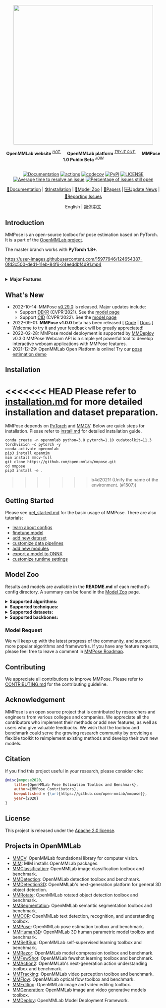 <div align="center">
  <img src="resources/mmpose-logo.png" width="450"/>
  <div>&nbsp;</div>
  <div align="center">
    <b>OpenMMLab website</b>
    <sup>
      <a href="https://openmmlab.com">
        <i>HOT</i>
      </a>
    </sup>
    &nbsp;&nbsp;&nbsp;&nbsp;
    <b>OpenMMLab platform</b>
    <sup>
      <a href="https://platform.openmmlab.com">
        <i>TRY IT OUT</i>
      </a>
    </sup>
    &nbsp;&nbsp;&nbsp;&nbsp;
    <b>MMPose 1.0 Public Beta</b>
    <sup>
      <a href="https://mmpose.readthedocs.io/en/1.x/overview.html">
        <i>JOIN</i>
      </a>
    </sup>
  </div>
  <div>&nbsp;</div>

[![Documentation](https://readthedocs.org/projects/mmpose/badge/?version=latest)](https://mmpose.readthedocs.io/en/latest/?badge=latest)
[![actions](https://github.com/open-mmlab/mmpose/workflows/build/badge.svg)](https://github.com/open-mmlab/mmpose/actions)
[![codecov](https://codecov.io/gh/open-mmlab/mmpose/branch/latest/graph/badge.svg)](https://codecov.io/gh/open-mmlab/mmpose)
[![PyPI](https://img.shields.io/pypi/v/mmpose)](https://pypi.org/project/mmpose/)
[![LICENSE](https://img.shields.io/github/license/open-mmlab/mmpose.svg)](https://github.com/open-mmlab/mmpose/blob/master/LICENSE)
[![Average time to resolve an issue](https://isitmaintained.com/badge/resolution/open-mmlab/mmpose.svg)](https://github.com/open-mmlab/mmpose/issues)
[![Percentage of issues still open](https://isitmaintained.com/badge/open/open-mmlab/mmpose.svg)](https://github.com/open-mmlab/mmpose/issues)

[📘Documentation](https://mmpose.readthedocs.io/en/v0.29.0/) |
[🛠️Installation](https://mmpose.readthedocs.io/en/v0.29.0/install.html) |
[👀Model Zoo](https://mmpose.readthedocs.io/en/v0.29.0/modelzoo.html) |
[📜Papers](https://mmpose.readthedocs.io/en/v0.29.0/papers/algorithms.html) |
[🆕Update News](https://mmpose.readthedocs.io/en/v0.29.0/changelog.html) |
[🤔Reporting Issues](https://github.com/open-mmlab/mmpose/issues/new/choose)

</div>

<div align="center">

English | [简体中文](README_CN.md)

</div>

## Introduction

MMPose is an open-source toolbox for pose estimation based on PyTorch.
It is a part of the [OpenMMLab project](https://github.com/open-mmlab).

The master branch works with **PyTorch 1.8+**.

https://user-images.githubusercontent.com/15977946/124654387-0fd3c500-ded1-11eb-84f6-24eeddbf4d91.mp4

<br/>

<details close>
<summary><b>Major Features</b></summary>

- **Support diverse tasks**

  We support a wide spectrum of mainstream pose analysis tasks in current research community, including 2d multi-person human pose estimation, 2d hand pose estimation, 2d face landmark detection, 133 keypoint whole-body human pose estimation, 3d human mesh recovery, fashion landmark detection and animal pose estimation.
  See [Demo](demo/docs/en) for more information.

- **Higher efficiency and higher accuracy**

  MMPose implements multiple state-of-the-art (SOTA) deep learning models, including both top-down & bottom-up approaches. We achieve faster training speed and higher accuracy than other popular codebases, such as [HRNet](https://github.com/leoxiaobin/deep-high-resolution-net.pytorch).
  See [benchmark.md](docs/en/notes/benchmark.md) for more information.

- **Support for various datasets**

  The toolbox directly supports multiple popular and representative datasets, COCO, AIC, MPII, MPII-TRB, OCHuman etc.
  See [dataset_zoo](docs/en/dataset_zoo) for more information.

- **Well designed, tested and documented**

  We decompose MMPose into different components and one can easily construct a customized
  pose estimation framework by combining different modules.
  We provide detailed documentation and API reference, as well as unittests.

</details>

## What's New

- 2022-10-14: MMPose [v0.29.0](https://github.com/open-mmlab/mmpose/releases/tag/v0.29.0) is released. Major updates include:
  - Support [DEKR](https://arxiv.org/abs/2104.02300) (CVPR'2021). See the [model page](/configs/body/2d_kpt_sview_rgb_img/dekr/coco/hrnet_coco.md)
  - Support [CID](https://openaccess.thecvf.com/content/CVPR2022/html/Wang_Contextual_Instance_Decoupling_for_Robust_Multi-Person_Pose_Estimation_CVPR_2022_paper.html) (CVPR'2022). See the [model page](/configs/body/2d_kpt_sview_rgb_img/cid/coco/hrnet_coco.md)
- 2022-09-01: **MMPose v1.0.0** beta has been released \[ [Code](https://github.com/open-mmlab/mmpose/tree/1.x) | [Docs](https://mmpose.readthedocs.io/en/1.x/) \]. Welcome to try it and your feedback will be greatly appreciated!
- 2022-02-28: MMPose model deployment is supported by [MMDeploy](https://github.com/open-mmlab/mmdeploy) v0.3.0
  MMPose Webcam API is a simple yet powerful tool to develop interactive webcam applications with MMPose features.
- 2021-12-29: OpenMMLab Open Platform is online! Try our [pose estimation demo](https://platform.openmmlab.com/web-demo/demo/poseestimation)

## Installation

<<<<<<< HEAD
Please refer to [installation.md](https://mmpose.readthedocs.io/en/latest/installation.html) for more detailed installation and dataset preparation.
=======
MMPose depends on [PyTorch](https://pytorch.org/) and [MMCV](https://github.com/open-mmlab/mmcv).
Below are quick steps for installation.
Please refer to [install.md](docs/en/install.md) for detailed installation guide.

```shell
conda create -n openmmlab python=3.8 pytorch=1.10 cudatoolkit=11.3 torchvision -c pytorch -y
conda activate openmmlab
pip3 install openmim
mim install mmcv-full
git clone https://github.com/open-mmlab/mmpose.git
cd mmpose
pip3 install -e .
```
>>>>>>> b4d2021f (Unify the name of the environment. (#1507))

## Getting Started

Please see [get_started.md](docs/en/get_started.md) for the basic usage of MMPose.
There are also tutorials:

- [learn about configs](docs/en/tutorials/0_config.md)
- [finetune model](docs/en/tutorials/1_finetune.md)
- [add new dataset](docs/en/tutorials/2_new_dataset.md)
- [customize data pipelines](docs/en/tutorials/3_data_pipeline.md)
- [add new modules](docs/en/tutorials/4_new_modules.md)
- [export a model to ONNX](docs/en/tutorials/5_export_model.md)
- [customize runtime settings](docs/en/tutorials/6_customize_runtime.md)

## Model Zoo

Results and models are available in the **README.md** of each method's config directory.
A summary can be found in the [Model Zoo](https://mmpose.readthedocs.io/en/latest/model_zoo.html) page.

<details close>
<summary><b>Supported algorithms:</b></summary>

- [x] [DeepPose](https://mmpose.readthedocs.io/en/latest/papers/algorithms.html#deeppose-cvpr-2014) (CVPR'2014)
- [x] [CPM](https://mmpose.readthedocs.io/en/latest/papers/backbones.html#cpm-cvpr-2016) (CVPR'2016)
- [x] [Hourglass](https://mmpose.readthedocs.io/en/latest/papers/backbones.html#hourglass-eccv-2016) (ECCV'2016)
- [x] [SimpleBaseline3D](https://mmpose.readthedocs.io/en/latest/papers/algorithms.html#simplebaseline3d-iccv-2017) (ICCV'2017)
- [x] [Associative Embedding](https://mmpose.readthedocs.io/en/latest/papers/algorithms.html#associative-embedding-nips-2017) (NeurIPS'2017)
- [x] [HMR](https://mmpose.readthedocs.io/en/latest/papers/algorithms.html#hmr-cvpr-2018) (CVPR'2018)
- [x] [SimpleBaseline2D](https://mmpose.readthedocs.io/en/latest/papers/algorithms.html#simplebaseline2d-eccv-2018) (ECCV'2018)
- [x] [HRNet](https://mmpose.readthedocs.io/en/latest/papers/backbones.html#hrnet-cvpr-2019) (CVPR'2019)
- [x] [VideoPose3D](https://mmpose.readthedocs.io/en/latest/papers/algorithms.html#videopose3d-cvpr-2019) (CVPR'2019)
- [x] [HRNetv2](https://mmpose.readthedocs.io/en/latest/papers/backbones.html#hrnetv2-tpami-2019) (TPAMI'2019)
- [x] [MSPN](https://mmpose.readthedocs.io/en/latest/papers/backbones.html#mspn-arxiv-2019) (ArXiv'2019)
- [x] [SCNet](https://mmpose.readthedocs.io/en/latest/papers/backbones.html#scnet-cvpr-2020) (CVPR'2020)
- [x] [HigherHRNet](https://mmpose.readthedocs.io/en/latest/papers/backbones.html#higherhrnet-cvpr-2020) (CVPR'2020)
- [x] [RSN](https://mmpose.readthedocs.io/en/latest/papers/backbones.html#rsn-eccv-2020) (ECCV'2020)
- [x] [InterNet](https://mmpose.readthedocs.io/en/latest/papers/algorithms.html#internet-eccv-2020) (ECCV'2020)
- [x] [VoxelPose](https://mmpose.readthedocs.io/en/latest/papers/algorithms.html#voxelpose-eccv-2020) (ECCV'2020)
- [x] [LiteHRNet](https://mmpose.readthedocs.io/en/latest/papers/backbones.html#litehrnet-cvpr-2021) (CVPR'2021)
- [x] [ViPNAS](https://mmpose.readthedocs.io/en/latest/papers/backbones.html#vipnas-cvpr-2021) (CVPR'2021)
- [x] [DEKR](https://mmpose.readthedocs.io/zh_CN/latest/papers/algorithms.html#dekr-cvpr-2021) (CVPR'2021)
- [x] [CID](https://mmpose.readthedocs.io/zh_CN/latest/papers/algorithms.html#cid-cvpr-2022) (CVPR'2022)

</details>

<details close>
<summary><b>Supported techniques:</b></summary>

- [x] [FPN](https://mmpose.readthedocs.io/en/latest/papers/techniques.html#fpn-cvpr-2017) (CVPR'2017)
- [x] [FP16](https://mmpose.readthedocs.io/en/latest/papers/techniques.html#fp16-arxiv-2017) (ArXiv'2017)
- [x] [Wingloss](https://mmpose.readthedocs.io/en/latest/papers/techniques.html#wingloss-cvpr-2018) (CVPR'2018)
- [x] [AdaptiveWingloss](https://mmpose.readthedocs.io/en/latest/papers/techniques.html#adaptivewingloss-iccv-2019) (ICCV'2019)
- [x] [DarkPose](https://mmpose.readthedocs.io/en/latest/papers/techniques.html#darkpose-cvpr-2020) (CVPR'2020)
- [x] [UDP](https://mmpose.readthedocs.io/en/latest/papers/techniques.html#udp-cvpr-2020) (CVPR'2020)
- [x] [Albumentations](https://mmpose.readthedocs.io/en/latest/papers/techniques.html#albumentations-information-2020) (Information'2020)
- [x] [SoftWingloss](https://mmpose.readthedocs.io/en/latest/papers/techniques.html#softwingloss-tip-2021) (TIP'2021)
- [x] [SmoothNet](/configs/_base_/filters/smoothnet_h36m.md) (arXiv'2021)
- [x] [RLE](https://mmpose.readthedocs.io/en/latest/papers/techniques.html#rle-iccv-2021) (ICCV'2021)

</details>

<details close>
<summary><b>Supported datasets:</b></summary>

- [x] [AFLW](https://mmpose.readthedocs.io/en/latest/papers/datasets.html#aflw-iccvw-2011) \[[homepage](https://www.tugraz.at/institute/icg/research/team-bischof/lrs/downloads/aflw/)\] (ICCVW'2011)
- [x] [sub-JHMDB](https://mmpose.readthedocs.io/en/latest/papers/datasets.html#jhmdb-iccv-2013) \[[homepage](http://jhmdb.is.tue.mpg.de/dataset)\] (ICCV'2013)
- [x] [COFW](https://mmpose.readthedocs.io/en/latest/papers/datasets.html#cofw-iccv-2013) \[[homepage](http://www.vision.caltech.edu/xpburgos/ICCV13/)\] (ICCV'2013)
- [x] [MPII](https://mmpose.readthedocs.io/en/latest/papers/datasets.html#mpii-cvpr-2014) \[[homepage](http://human-pose.mpi-inf.mpg.de/)\] (CVPR'2014)
- [x] [Human3.6M](https://mmpose.readthedocs.io/en/latest/papers/datasets.html#human3-6m-tpami-2014) \[[homepage](http://vision.imar.ro/human3.6m/description.php)\] (TPAMI'2014)
- [x] [COCO](https://mmpose.readthedocs.io/en/latest/papers/datasets.html#coco-eccv-2014) \[[homepage](http://cocodataset.org/)\] (ECCV'2014)
- [x] [CMU Panoptic](https://mmpose.readthedocs.io/en/latest/papers/datasets.html#cmu-panoptic-iccv-2015) \[[homepage](http://domedb.perception.cs.cmu.edu/)\] (ICCV'2015)
- [x] [DeepFashion](https://mmpose.readthedocs.io/en/latest/papers/datasets.html#deepfashion-cvpr-2016) \[[homepage](http://mmlab.ie.cuhk.edu.hk/projects/DeepFashion/LandmarkDetection.html)\] (CVPR'2016)
- [x] [300W](https://mmpose.readthedocs.io/en/latest/papers/datasets.html#300w-imavis-2016) \[[homepage](https://ibug.doc.ic.ac.uk/resources/300-W/)\] (IMAVIS'2016)
- [x] [RHD](https://mmpose.readthedocs.io/en/latest/papers/datasets.html#rhd-iccv-2017) \[[homepage](https://lmb.informatik.uni-freiburg.de/resources/datasets/RenderedHandposeDataset.en.html)\] (ICCV'2017)
- [x] [CMU Panoptic HandDB](https://mmpose.readthedocs.io/en/latest/papers/datasets.html#cmu-panoptic-handdb-cvpr-2017) \[[homepage](http://domedb.perception.cs.cmu.edu/handdb.html)\] (CVPR'2017)
- [x] [AI Challenger](https://mmpose.readthedocs.io/en/latest/papers/datasets.html#ai-challenger-arxiv-2017) \[[homepage](https://github.com/AIChallenger/AI_Challenger_2017)\] (ArXiv'2017)
- [x] [MHP](https://mmpose.readthedocs.io/en/latest/papers/datasets.html#mhp-acm-mm-2018) \[[homepage](https://lv-mhp.github.io/dataset)\] (ACM MM'2018)
- [x] [WFLW](https://mmpose.readthedocs.io/en/latest/papers/datasets.html#wflw-cvpr-2018) \[[homepage](https://wywu.github.io/projects/LAB/WFLW.html)\] (CVPR'2018)
- [x] [PoseTrack18](https://mmpose.readthedocs.io/en/latest/papers/datasets.html#posetrack18-cvpr-2018) \[[homepage](https://posetrack.net/users/download.php)\] (CVPR'2018)
- [x] [OCHuman](https://mmpose.readthedocs.io/en/latest/papers/datasets.html#ochuman-cvpr-2019) \[[homepage](https://github.com/liruilong940607/OCHumanApi)\] (CVPR'2019)
- [x] [CrowdPose](https://mmpose.readthedocs.io/en/latest/papers/datasets.html#crowdpose-cvpr-2019) \[[homepage](https://github.com/Jeff-sjtu/CrowdPose)\] (CVPR'2019)
- [x] [MPII-TRB](https://mmpose.readthedocs.io/en/latest/papers/datasets.html#mpii-trb-iccv-2019) \[[homepage](https://github.com/kennymckormick/Triplet-Representation-of-human-Body)\] (ICCV'2019)
- [x] [FreiHand](https://mmpose.readthedocs.io/en/latest/papers/datasets.html#freihand-iccv-2019) \[[homepage](https://lmb.informatik.uni-freiburg.de/projects/freihand/)\] (ICCV'2019)
- [x] [Animal-Pose](https://mmpose.readthedocs.io/en/latest/papers/datasets.html#animal-pose-iccv-2019) \[[homepage](https://sites.google.com/view/animal-pose/)\] (ICCV'2019)
- [x] [OneHand10K](https://mmpose.readthedocs.io/en/latest/papers/datasets.html#onehand10k-tcsvt-2019) \[[homepage](https://www.yangangwang.com/papers/WANG-MCC-2018-10.html)\] (TCSVT'2019)
- [x] [Vinegar Fly](https://mmpose.readthedocs.io/en/latest/papers/datasets.html#vinegar-fly-nature-methods-2019) \[[homepage](https://github.com/jgraving/DeepPoseKit-Data)\] (Nature Methods'2019)
- [x] [Desert Locust](https://mmpose.readthedocs.io/en/latest/papers/datasets.html#desert-locust-elife-2019) \[[homepage](https://github.com/jgraving/DeepPoseKit-Data)\] (Elife'2019)
- [x] [Grévy’s Zebra](https://mmpose.readthedocs.io/en/latest/papers/datasets.html#grevys-zebra-elife-2019) \[[homepage](https://github.com/jgraving/DeepPoseKit-Data)\] (Elife'2019)
- [x] [ATRW](https://mmpose.readthedocs.io/en/latest/papers/datasets.html#atrw-acm-mm-2020) \[[homepage](https://cvwc2019.github.io/challenge.html)\] (ACM MM'2020)
- [x] [Halpe](https://mmpose.readthedocs.io/en/latest/papers/datasets.html#halpe-cvpr-2020) \[[homepage](https://github.com/Fang-Haoshu/Halpe-FullBody/)\] (CVPR'2020)
- [x] [COCO-WholeBody](https://mmpose.readthedocs.io/en/latest/papers/datasets.html#coco-wholebody-eccv-2020) \[[homepage](https://github.com/jin-s13/COCO-WholeBody/)\] (ECCV'2020)
- [x] [MacaquePose](https://mmpose.readthedocs.io/en/latest/papers/datasets.html#macaquepose-biorxiv-2020) \[[homepage](http://www.pri.kyoto-u.ac.jp/datasets/macaquepose/index.html)\] (bioRxiv'2020)
- [x] [InterHand2.6M](https://mmpose.readthedocs.io/en/latest/papers/datasets.html#interhand2-6m-eccv-2020) \[[homepage](https://mks0601.github.io/InterHand2.6M/)\] (ECCV'2020)
- [x] [AP-10K](https://mmpose.readthedocs.io/en/latest/papers/datasets.html#ap-10k-neurips-2021) \[[homepage](https://github.com/AlexTheBad/AP-10K)\] (NeurIPS'2021)
- [x] [Horse-10](https://mmpose.readthedocs.io/en/latest/papers/datasets.html#horse-10-wacv-2021) \[[homepage](http://www.mackenziemathislab.org/horse10)\] (WACV'2021)

</details>

<details close>
<summary><b>Supported backbones:</b></summary>

- [x] [AlexNet](https://mmpose.readthedocs.io/en/latest/papers/backbones.html#alexnet-neurips-2012) (NeurIPS'2012)
- [x] [VGG](https://mmpose.readthedocs.io/en/latest/papers/backbones.html#vgg-iclr-2015) (ICLR'2015)
- [x] [ResNet](https://mmpose.readthedocs.io/en/latest/papers/backbones.html#resnet-cvpr-2016) (CVPR'2016)
- [x] [ResNext](https://mmpose.readthedocs.io/en/latest/papers/backbones.html#resnext-cvpr-2017) (CVPR'2017)
- [x] [SEResNet](https://mmpose.readthedocs.io/en/latest/papers/backbones.html#seresnet-cvpr-2018) (CVPR'2018)
- [x] [ShufflenetV1](https://mmpose.readthedocs.io/en/latest/papers/backbones.html#shufflenetv1-cvpr-2018) (CVPR'2018)
- [x] [ShufflenetV2](https://mmpose.readthedocs.io/en/latest/papers/backbones.html#shufflenetv2-eccv-2018) (ECCV'2018)
- [x] [MobilenetV2](https://mmpose.readthedocs.io/en/latest/papers/backbones.html#mobilenetv2-cvpr-2018) (CVPR'2018)
- [x] [ResNetV1D](https://mmpose.readthedocs.io/en/latest/papers/backbones.html#resnetv1d-cvpr-2019) (CVPR'2019)
- [x] [ResNeSt](https://mmpose.readthedocs.io/en/latest/papers/backbones.html#resnest-arxiv-2020) (ArXiv'2020)
- [x] [Swin](https://mmpose.readthedocs.io/en/latest/papers/backbones.html#swin-cvpr-2021) (CVPR'2021)
- [x] [HRFormer](https://mmpose.readthedocs.io/en/latest/papers/backbones.html#hrformer-nips-2021) (NIPS'2021)
- [x] [PVT](https://mmpose.readthedocs.io/en/latest/papers/backbones.html#pvt-iccv-2021) (ICCV'2021)
- [x] [PVTV2](https://mmpose.readthedocs.io/en/latest/papers/backbones.html#pvtv2-cvmj-2022) (CVMJ'2022)

</details>

### Model Request

We will keep up with the latest progress of the community, and support more popular algorithms and frameworks. If you have any feature requests, please feel free to leave a comment in [MMPose Roadmap](https://github.com/open-mmlab/mmpose/issues/9).

## Contributing

We appreciate all contributions to improve MMPose. Please refer to [CONTRIBUTING.md](https://mmpose.readthedocs.io/en/latest/contribution_guide.html) for the contributing guideline.

## Acknowledgement

MMPose is an open source project that is contributed by researchers and engineers from various colleges and companies.
We appreciate all the contributors who implement their methods or add new features, as well as users who give valuable feedbacks.
We wish that the toolbox and benchmark could serve the growing research community by providing a flexible toolkit to reimplement existing methods and develop their own new models.

## Citation

If you find this project useful in your research, please consider cite:

```bibtex
@misc{mmpose2020,
    title={OpenMMLab Pose Estimation Toolbox and Benchmark},
    author={MMPose Contributors},
    howpublished = {\url{https://github.com/open-mmlab/mmpose}},
    year={2020}
}
```

## License

This project is released under the [Apache 2.0 license](LICENSE).

## Projects in OpenMMLab

- [MMCV](https://github.com/open-mmlab/mmcv): OpenMMLab foundational library for computer vision.
- [MIM](https://github.com/open-mmlab/mim): MIM installs OpenMMLab packages.
- [MMClassification](https://github.com/open-mmlab/mmclassification): OpenMMLab image classification toolbox and benchmark.
- [MMDetection](https://github.com/open-mmlab/mmdetection): OpenMMLab detection toolbox and benchmark.
- [MMDetection3D](https://github.com/open-mmlab/mmdetection3d): OpenMMLab's next-generation platform for general 3D object detection.
- [MMRotate](https://github.com/open-mmlab/mmrotate): OpenMMLab rotated object detection toolbox and benchmark.
- [MMSegmentation](https://github.com/open-mmlab/mmsegmentation): OpenMMLab semantic segmentation toolbox and benchmark.
- [MMOCR](https://github.com/open-mmlab/mmocr): OpenMMLab text detection, recognition, and understanding toolbox.
- [MMPose](https://github.com/open-mmlab/mmpose): OpenMMLab pose estimation toolbox and benchmark.
- [MMHuman3D](https://github.com/open-mmlab/mmhuman3d): OpenMMLab 3D human parametric model toolbox and benchmark.
- [MMSelfSup](https://github.com/open-mmlab/mmselfsup): OpenMMLab self-supervised learning toolbox and benchmark.
- [MMRazor](https://github.com/open-mmlab/mmrazor): OpenMMLab model compression toolbox and benchmark.
- [MMFewShot](https://github.com/open-mmlab/mmfewshot): OpenMMLab fewshot learning toolbox and benchmark.
- [MMAction2](https://github.com/open-mmlab/mmaction2): OpenMMLab's next-generation action understanding toolbox and benchmark.
- [MMTracking](https://github.com/open-mmlab/mmtracking): OpenMMLab video perception toolbox and benchmark.
- [MMFlow](https://github.com/open-mmlab/mmflow): OpenMMLab optical flow toolbox and benchmark.
- [MMEditing](https://github.com/open-mmlab/mmediting): OpenMMLab image and video editing toolbox.
- [MMGeneration](https://github.com/open-mmlab/mmgeneration): OpenMMLab image and video generative models toolbox.
- [MMDeploy](https://github.com/open-mmlab/mmdeploy): OpenMMLab Model Deployment Framework.
